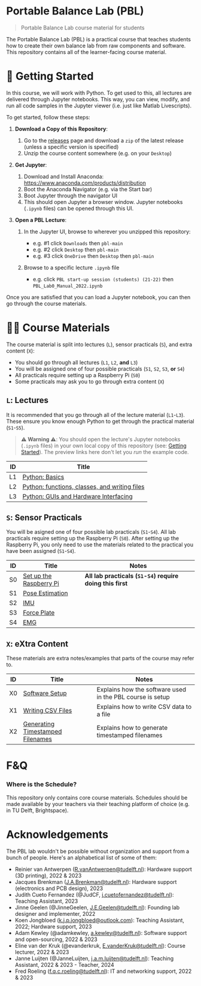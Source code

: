 # Portable Balance Lab (PBL)

> Portable Balance Lab course material for students

The Portable Balance Lab (PBL) is a practical course that teaches students how to create their own balance lab from raw components and software. This repository contains all of the learner-facing course material.


# <a name="getting-started"></a> 🚀 Getting Started

In this course, we will work with Python. To get used to this, all lectures are delivered through Jupyter notebooks. This way, you can view, modify, and run all code samples in the Jupyter viewer (i.e. just like Matlab Livescripts).

To get started, follow these steps:

1. **Download a Copy of this Repository**:

    1. Go to the [releases](../../releases) page and download a `zip` of the latest release
       (unless a specific version is specified)
    2. Unzip the course content somewhere (e.g. on your `Desktop`)

2. **Get Jupyter**:

    1. Download and Install Anaconda: https://www.anaconda.com/products/distribution
    2. Boot the Anaconda Navigator (e.g. via the Start bar)
    3. Boot Jupyter through the navigator UI
    4. This should open Jupyter a browser window. Jupyter notebooks (`.ipynb` files) can be opened through this UI.

3. **Open a PBL Lecture**:

    1. In the Jupyter UI, browse to wherever you unzipped this repository:

        * e.g. #1 click `Downloads` then `pbl-main`
        * e.g. #2 click `Desktop` then `pbl-main`
        * e.g. #3 click `OneDrive` then `Desktop` then `pbl-main`

    2. Browse to a specific lecture `.ipynb` file

         * e.g. click `PBL start-up session (students) (21-22)` then `PBL_Lab0_Manual_2022.ipynb`

Once you are satisfied that you can load a Jupyter notebook, you can then go through the course materials.


# 👩‍🏫 Course Materials

The course material is split into lectures (`L`), sensor practicals (`S`), and extra content (`X`):

- You should go through all lectures (`L1`, `L2`, **and** `L3`)
- You will be assigned one of four possible practicals (`S1`, `S2`, `S3`, **or** `S4`)
- All practicals require setting up a Raspberry Pi (`S0`)
- Some practicals may ask you to go through extra content (`X`)


## `L`: Lectures

It is recommended that you go through all of the lecture material (`L1`-`L3`). These ensure you know enough Python to get through the practical material (`S1`-`S5`).

> **⚠️ Warning ⚠️**: You should open the lecture's Jupyter notebooks (`.ipynb` files) in your own local copy of this repository (see: [Getting Started](#getting-started)). The preview links here don't let you *run* the example code.

| ID | Title |
| -- | ----- |
| L1 | [Python: Basics](L1_PythonBasics/L1_PythonBasics.ipynb) |
| L2 | [Python: functions, classes, and writing files](L2_PythonClassesAndWritingFiles/L2_PythonClassesAndWritingFiles.ipynb) |
| L3 | [Python: GUIs and Hardware Interfacing](L3_PythonGUIsAndHardware/L3_PythonGUIsAndHardware.ipynb) |


## `S`: Sensor Practicals

You will be asigned one of four possible lab practicals (`S1`-`S4`). All lab practicals require setting up the Raspberry Pi (`S0`). After setting up the Raspberry Pi, you only need to use the materials related to the practical you have been assigned (`S1`-`S4`).

| ID | Title | Notes |
| -- | ----- | ----- |
| S0 | [Set up the Raspberry Pi](S0_SetUpRaspberryPi/S0_SetUpRaspberryPi.ipynb) | **All lab practicals (`S1`-`S4`) require doing this first** |
| S1 | [Pose Estimation](S1_PoseEstimation/S1_PoseEstimation.ipynb) | |
| S2 | [IMU](S2_IMU/S2_IMU.ipynb) | |
| S3 | [Force Plate](S3_ForcePlate/S3_ForcePlate.ipynb) | |
| S4 | [EMG](S4_EMG/S4_EMG.ipynb) | |


## `X`: eXtra Content

These materials are extra notes/examples that parts of the course may refer to.

| ID | Title | Notes |
| -- | ----- | ----- |
| X0 | [Software Setup](X0_SoftwareSetup/README.md) | Explains how the software used in the PBL course is setup |
| X1 | [Writing CSV Files](X1_WritingCSVFiles/X1_WritingCSVFiles.ipynb) | Explains how to write CSV data to a file |
| X2 | [Generating Timestamped Filenames](X2_GeneratingTimestampedFilenames/X2_GeneratingTimestampedFilenames.ipynb) | Explains how to generate timestamped filenames |


# F&Q

### Where is the Schedule?

This repository only contains core course materials. Schedules should be made available by your teachers via their teaching platform of choice (e.g. in TU Delft, Brightspace).

# Acknowledgements

The PBL lab wouldn't be possible without organization and support from a bunch of people. Here's an
alphabetical list of some of them:

- Reinier van Antwerpen (R.vanAntwerpen@tudelft.nl): Hardware support (3D printing), 2022 & 2023
- Jacques Brenkman (J.A.Brenkman@tudelft.nl): Hardware support (electronics and PCB design), 2023
- Judith Cueto Fernandez (@JudCF, j.cuetofernandez@tudelft.nl): Teaching Assistant, 2023
- Jinne Geelen (@JinneGeelen, J.E.Geelen@tudelft.nl): Founding lab designer and implementer, 2022
- Koen Jongbloed (k.j.p.jongbloed@outlook.com): Teaching Assistant, 2022; Hardware support, 2023
- Adam Kewley (@adamkewley, a.kewley@tudelft.nl): Software support and open-sourcing, 2022 & 2023
- Eline van der Kruk (@evanderkruk, E.vanderKruk@tudelft.nl): Course lecturer, 2022 & 2023
- Janne Luijten (@JanneLuijten, j.a.m.luijten@tudelft.nl): Teaching Assistant, 2022 & 2023 - Teacher, 2024
- Fred Roeling (f.q.c.roeling@tudelft.nl): IT and networking support, 2022 & 2023
